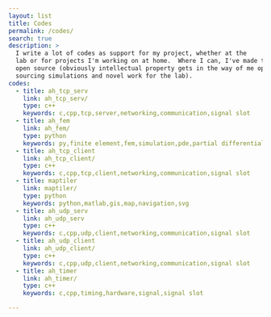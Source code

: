 ```yaml
---
layout: list
title: Codes
permalink: /codes/
search: true
description: >
  I write a lot of codes as support for my project, whether at the
  lab or for projects I'm working on at home.  Where I can, I've made these
  open source (obviously intellectual property gets in the way of me open
  sourcing simulations and novel work for the lab).
codes:
  - title: ah_tcp_serv
    link: ah_tcp_serv/
    type: c++
    keywords: c,cpp,tcp,server,networking,communication,signal slot
  - title: ah_fem
    link: ah_fem/
    type: python
    keywords: py,finite element,fem,simulation,pde,partial differential equation
  - title: ah_tcp_client
    link: ah_tcp_client/
    type: c++
    keywords: c,cpp,tcp,client,networking,communication,signal slot
  - title: maptiler
    link: maptiler/
    type: python
    keywords: python,matlab,gis,map,navigation,svg
  - title: ah_udp_serv
    link: ah_udp_serv
    type: c++
    keywords: c,cpp,udp,client,networking,communication,signal slot
  - title: ah_udp_client
    link: ah_udp_client/
    type: c++
    keywords: c,cpp,udp,client,networking,communication,signal slot
  - title: ah_timer
    link: ah_timer/
    type: c++
    keywords: c,cpp,timing,hardware,signal,signal slot

---
```

